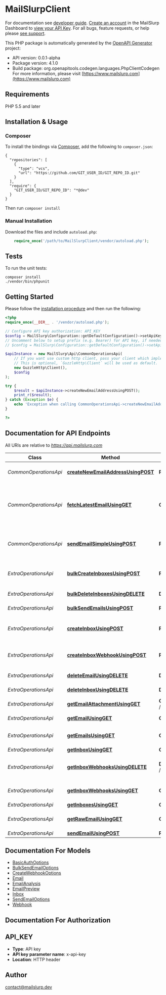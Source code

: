 # MailSlurpClient
For documentation see [developer guide](https://www.mailslurp.com/developers). [Create an account](https://app.mailslurp.com) in the MailSlurp Dashboard to [view your API Key](https://app). For all bugs, feature requests, or help please [see support](https://www.mailslurp.com/support/).

This PHP package is automatically generated by the [OpenAPI Generator](https://openapi-generator.tech) project:

- API version: 0.0.1-alpha
- Package version: 4.1.0
- Build package: org.openapitools.codegen.languages.PhpClientCodegen
For more information, please visit [https://www.mailslurp.com](https://www.mailslurp.com)

## Requirements

PHP 5.5 and later

## Installation & Usage
### Composer

To install the bindings via [Composer](http://getcomposer.org/), add the following to `composer.json`:

```
{
  "repositories": [
    {
      "type": "vcs",
      "url": "https://github.com/GIT_USER_ID/GIT_REPO_ID.git"
    }
  ],
  "require": {
    "GIT_USER_ID/GIT_REPO_ID": "*@dev"
  }
}
```

Then run `composer install`

### Manual Installation

Download the files and include `autoload.php`:

```php
    require_once('/path/to/MailSlurpClient/vendor/autoload.php');
```

## Tests

To run the unit tests:

```
composer install
./vendor/bin/phpunit
```

## Getting Started

Please follow the [installation procedure](#installation--usage) and then run the following:

```php
<?php
require_once(__DIR__ . '/vendor/autoload.php');

// Configure API key authorization: API_KEY
$config = MailSlurp\Configuration::getDefaultConfiguration()->setApiKey('x-api-key', 'YOUR_API_KEY');
// Uncomment below to setup prefix (e.g. Bearer) for API key, if needed
// $config = MailSlurp\Configuration::getDefaultConfiguration()->setApiKeyPrefix('x-api-key', 'Bearer');

$apiInstance = new MailSlurp\Api\CommonOperationsApi(
    // If you want use custom http client, pass your client which implements `GuzzleHttp\ClientInterface`.
    // This is optional, `GuzzleHttp\Client` will be used as default.
    new GuzzleHttp\Client(),
    $config
);

try {
    $result = $apiInstance->createNewEmailAddressUsingPOST();
    print_r($result);
} catch (Exception $e) {
    echo 'Exception when calling CommonOperationsApi->createNewEmailAddressUsingPOST: ', $e->getMessage(), PHP_EOL;
}

?>
```

## Documentation for API Endpoints

All URIs are relative to *https://api.mailslurp.com*

Class | Method | HTTP request | Description
------------ | ------------- | ------------- | -------------
*CommonOperationsApi* | [**createNewEmailAddressUsingPOST**](docs/Api/CommonOperationsApi.md#createnewemailaddressusingpost) | **POST** /newEmailAddress | Create new email address
*CommonOperationsApi* | [**fetchLatestEmailUsingGET**](docs/Api/CommonOperationsApi.md#fetchlatestemailusingget) | **GET** /fetchLatestEmail | Fetch inbox&#39;s latest email or if empty wait for email to arrive
*CommonOperationsApi* | [**sendEmailSimpleUsingPOST**](docs/Api/CommonOperationsApi.md#sendemailsimpleusingpost) | **POST** /sendEmail | Send an email from a random email address
*ExtraOperationsApi* | [**bulkCreateInboxesUsingPOST**](docs/Api/ExtraOperationsApi.md#bulkcreateinboxesusingpost) | **POST** /bulk/inboxes | Bulk create Inboxes (email addresses)
*ExtraOperationsApi* | [**bulkDeleteInboxesUsingDELETE**](docs/Api/ExtraOperationsApi.md#bulkdeleteinboxesusingdelete) | **DELETE** /bulk/inboxes | Bulk Delete Inboxes
*ExtraOperationsApi* | [**bulkSendEmailsUsingPOST**](docs/Api/ExtraOperationsApi.md#bulksendemailsusingpost) | **POST** /bulk/send | Bulk Send Emails
*ExtraOperationsApi* | [**createInboxUsingPOST**](docs/Api/ExtraOperationsApi.md#createinboxusingpost) | **POST** /inboxes | Create an Inbox (email address)
*ExtraOperationsApi* | [**createInboxWebhookUsingPOST**](docs/Api/ExtraOperationsApi.md#createinboxwebhookusingpost) | **POST** /inboxes/{inboxId}/webhooks | Attach a webhook URL to an inbox
*ExtraOperationsApi* | [**deleteEmailUsingDELETE**](docs/Api/ExtraOperationsApi.md#deleteemailusingdelete) | **DELETE** /emails/{emailId} | Delete Email
*ExtraOperationsApi* | [**deleteInboxUsingDELETE**](docs/Api/ExtraOperationsApi.md#deleteinboxusingdelete) | **DELETE** /inboxes/{inboxId} | Delete Inbox
*ExtraOperationsApi* | [**getEmailAttachmentUsingGET**](docs/Api/ExtraOperationsApi.md#getemailattachmentusingget) | **GET** /emails/{emailId}/attachments/{attachmentId} | Get email attachment
*ExtraOperationsApi* | [**getEmailUsingGET**](docs/Api/ExtraOperationsApi.md#getemailusingget) | **GET** /emails/{emailId} | Get Email Content
*ExtraOperationsApi* | [**getEmailsUsingGET**](docs/Api/ExtraOperationsApi.md#getemailsusingget) | **GET** /inboxes/{inboxId}/emails | List an Inbox&#39;s Emails
*ExtraOperationsApi* | [**getInboxUsingGET**](docs/Api/ExtraOperationsApi.md#getinboxusingget) | **GET** /inboxes/{inboxId} | Get Inbox
*ExtraOperationsApi* | [**getInboxWebhooksUsingDELETE**](docs/Api/ExtraOperationsApi.md#getinboxwebhooksusingdelete) | **DELETE** /inboxes/{inboxId}/webhooks/{webhookId} | Delete and disable a webhook for an inbox
*ExtraOperationsApi* | [**getInboxWebhooksUsingGET**](docs/Api/ExtraOperationsApi.md#getinboxwebhooksusingget) | **GET** /inboxes/{inboxId}/webhooks | Get all webhooks for an inbox
*ExtraOperationsApi* | [**getInboxesUsingGET**](docs/Api/ExtraOperationsApi.md#getinboxesusingget) | **GET** /inboxes | List Inboxes
*ExtraOperationsApi* | [**getRawEmailUsingGET**](docs/Api/ExtraOperationsApi.md#getrawemailusingget) | **GET** /emails/{emailId}/raw | Get Raw Email Content
*ExtraOperationsApi* | [**sendEmailUsingPOST**](docs/Api/ExtraOperationsApi.md#sendemailusingpost) | **POST** /inboxes/{inboxId} | Send Email


## Documentation For Models

 - [BasicAuthOptions](docs/Model/BasicAuthOptions.md)
 - [BulkSendEmailOptions](docs/Model/BulkSendEmailOptions.md)
 - [CreateWebhookOptions](docs/Model/CreateWebhookOptions.md)
 - [Email](docs/Model/Email.md)
 - [EmailAnalysis](docs/Model/EmailAnalysis.md)
 - [EmailPreview](docs/Model/EmailPreview.md)
 - [Inbox](docs/Model/Inbox.md)
 - [SendEmailOptions](docs/Model/SendEmailOptions.md)
 - [Webhook](docs/Model/Webhook.md)


## Documentation For Authorization


## API_KEY

- **Type**: API key
- **API key parameter name**: x-api-key
- **Location**: HTTP header


## Author

contact@mailslurp.dev


